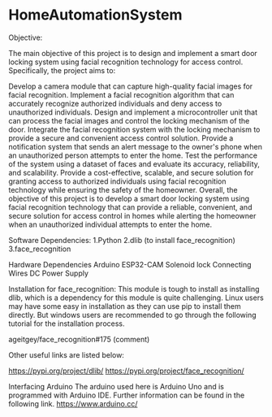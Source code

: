 # HomeAutomationSystem
Objective:

The main objective of this project is to design and implement a smart door locking system using facial recognition technology for access control. Specifically, the project aims to:

Develop a camera module that can capture high-quality facial images for facial recognition.
Implement a facial recognition algorithm that can accurately recognize authorized individuals and deny access to unauthorized individuals.
Design and implement a microcontroller unit that can process the facial images and control the locking mechanism of the door.
Integrate the facial recognition system with the locking mechanism to provide a secure and convenient access control solution.
Provide a notification system that sends an alert message to the owner's phone when an unauthorized person attempts to enter the home.
Test the performance of the system using a dataset of faces and evaluate its accuracy, reliability, and scalability.
Provide a cost-effective, scalable, and secure solution for granting access to authorized individuals using facial recognition technology while ensuring the safety of the homeowner.
Overall, the objective of this project is to develop a smart door locking system using facial recognition technology that can provide a reliable, convenient, and secure solution for access control in homes while alerting the homeowner when an unauthorized individual attempts to enter the home.

Software Dependencies:
1.Python 
2.dlib (to install face_recognition)
3.face_recognition

Hardware Dependencies
Arduino
ESP32-CAM
Solenoid lock
Connecting Wires
DC Power Supply

Installation for face_recognition:
This module is tough to install as installing dlib, which is a dependency for this module is quite challenging. Linux users may have some easy in installation as they can use pip to install them directly. But windows users are recommended to go through the following tutorial for the installation process.

ageitgey/face_recognition#175 (comment)

Other useful links are listed below:

https://pypi.org/project/dlib/
https://pypi.org/project/face_recognition/

Interfacing Arduino
The arduino used here is Arduino Uno and is programmed with Arduino IDE. Further information can be found in the following link. https://www.arduino.cc/
